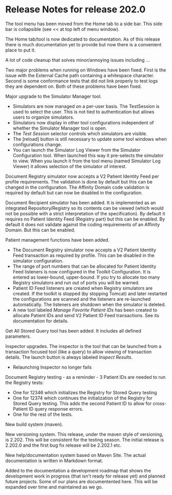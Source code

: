 # Release Notes for release 202.0 #

The tool menu has been moved from the Home tab to a side bar.  This side bar is collapsible (see << at top left of
menu window).

The Home tab/tool is now dedicated to documentation.  As of this release there is much documentation yet to provide but now
there is a convenient place to put it.

A lot of code cleanup that solves minor/annoying issues including ...

Two major problems when running on Windows have been fixed. First is the issue with the External Cache
path containing a whitespace character.  Second is some conformance tests that did not link properly to test logs they
are dependent on. Both of these problems have been fixed.

Major upgrade to the Simulator Manager tool.

* Simulators are now managed on a per-user basis.  The TestSession is used to select the user.  This is not tied to
authentication but allows users to organize simulators.
* Simulators now display in other tool configurations independent of whether the Simulator Manager tool is open.
* The *Test Session* selector controls which simulators are visible.
* The [reload] button is still necessary to update some tool windows when configurations change.
* You can launch the Simulator Log Viewer from the Simulator Configuration tool.  When launched this way it pre-selects
the simulator to view.  When you launch it from the tool menu (named Simulator Log Viewer) it allows selection
of the simulator of interest.

Document Registry simulator now accepts a V2 Patient Identity Feed per profile requirements. The validation is done by
default but this can be changed in the configuration. The Affinity Domain code validation is required by default but can
now be disabled in the configuration.

Document Recipient simulator has been added. It is implemented as an integrated Repository/Registry so its contents
can be viewed (which would not be possible with a strict interpretation of the specification).  By default it requires
no Patient Identity Feed (Registry part) but this can be enabled.  By default it does not validate against the coding
requirements of an Affinity Domain.  But this can be enabled.

Patient management functions have been added.

* The Document Registry simulator now accepts a V2 Patient Identity Feed transaction as required by profile. This can
be disabled in the simulator configuration.
* The range of port numbers that can be allocated for Patient Identity Feed listeners is now configured in the
Toolkit Configuration.  It is entered as lower-bound, upper-bound.  If you try to allocate too many Registry simulators
and run out of ports you will be warned.
* Patient ID Feed listeners are created when Registry simulators are created. If the toolkit is stopped (by stopping
Tomcat) and later restarted the configurations are scanned and the listeners are re-launched automatically.  The
listeners are shutdown when the simulator is deleted.
* A new tool labeled *Manage Favorite Patient IDs* has been created to allocate Patient IDs and send V2 Patient ID
Feed transactions. See its documentation for details.

Get All Stored Query tool has been added.  It includes all defined parameters.

Inspector upgrades.  The inspector is the tool that can be launched from a transaction focused tool (like a query) to allow
viewing of transaction details. The launch button is always labeled *Inspect Results*.

* Relaunching Inspector no longer fails

Document Registry testing - as a reminder - 3 Patient IDs are needed to run the Registry tests:

* One for 12346 which initializes the Registry for Stored Query testing
* One for 12374 which continues the initialization of the Registry for Stored Query testing. This adds the second
Patient ID to allow for cross-Patient ID query response errors.
* One for the rest of the tests.

New build system (maven).

New versioning system.  This release, under the maven style of versioning, is 2.202. This will be consistent for the
testing season. The initial release is 2.202.0 and the first bug fix release will be 2.202.1 etc.

New help/documentation system based on Maven Site.  The actual documentation is written in Markdown format.

Added to the documentation a development roadmap that shows the development work in progress (that isn't ready
for release yet) and planned future projects.  Some of our plans are documentented here.  This will be expanded over time
and maintained as we go.
